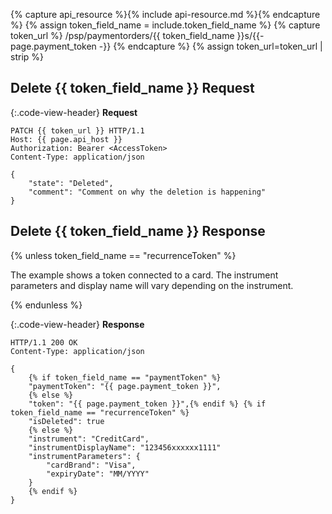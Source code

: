 {% capture api_resource %}{% include api-resource.md %}{% endcapture %}
{% assign token_field_name = include.token_field_name %}
{% capture token_url %}
    /psp/paymentorders/{{ token_field_name }}s/{{- page.payment_token -}}
{% endcapture %}
{% assign token_url=token_url | strip %}

## Delete {{ token_field_name }} Request

{:.code-view-header}
**Request**

```http
PATCH {{ token_url }} HTTP/1.1
Host: {{ page.api_host }}
Authorization: Bearer <AccessToken>
Content-Type: application/json

{
    "state": "Deleted",
    "comment": "Comment on why the deletion is happening"
}
```

## Delete {{ token_field_name }} Response

{% unless token_field_name == "recurrenceToken" %}

The example shows a token connected to a card. The instrument parameters and
display name will vary depending on the instrument.

{% endunless %}

{:.code-view-header}
**Response**

```http
HTTP/1.1 200 OK
Content-Type: application/json

{
    {% if token_field_name == "paymentToken" %}
    "paymentToken": "{{ page.payment_token }}",
    {% else %}
    "token": "{{ page.payment_token }}",{% endif %} {% if token_field_name == "recurrenceToken" %}
    "isDeleted": true
    {% else %}
    "instrument": "CreditCard",
    "instrumentDisplayName": "123456xxxxxx1111"
    "instrumentParameters": {
        "cardBrand": "Visa",
        "expiryDate": "MM/YYYY"
    }
    {% endif %}
}
```
